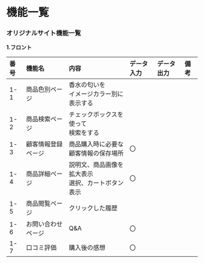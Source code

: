 # 機能一覧
### オリジナルサイト機能一覧
**1.フロント**

|番号|機能名|内容|データ入力|データ出力|備考
|:---|:---|:---|:---|:---|:---|
|1-1|商品色別ページ|香水の匂いを<br>イメージカラー別に表示する||||
|1-2|商品検索ページ|チェックボックスを使って<br>検索をする||||
|1-3|顧客情報登録ページ|商品購入時に必要な<br>顧客情報の保存場所|〇|||
|1-4|商品詳細ページ|説明文、商品画像を拡大表示<br>選択、カートボタン表示|〇|||
|1-5|商品閲覧ページ|クリックした履歴||||
|1-6|お問い合わせページ|Q&A|〇|||
|1-7|口コミ評価|購入後の感想|〇|||



